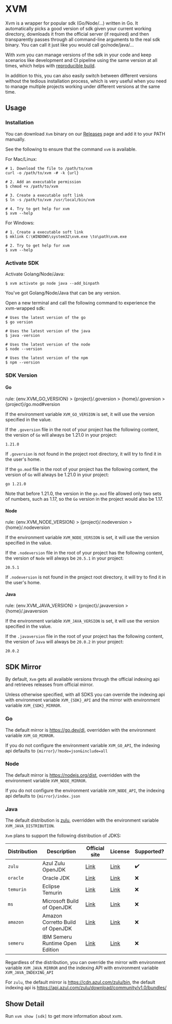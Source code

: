 # XVM

Xvm is a wrapper for popular sdk (Go/Node/...) written in Go. It automatically picks a good version of sdk given your current working directory, downloads it from the official server (if required) and then transparently passes through all command-line arguments to the real sdk binary.  You can call it just like you would call go/node/java/...

With xvm you can manage versions of the sdk in your code and keep scenarios like development and CI pipeline using the same version at all times, which helps with [reproducible build](https://reproducible-builds.org/).



In addition to this, you can also easily switch between different versions without the tedious installation process, which is very useful when you need to manage multiple projects working under different versions at the same time.

## Usage

### Installation

You can download `Xvm` binary on our [Releases](https://github.com/modern-devops/xvm/releases) page and add it to your PATH manually.

See the following to ensure that the command `xvm` is available.

For Mac/Linux:

```shell
# 1. Download the file to /path/to/xvm
curl -o /path/to/xvm -# -k {url}

# 2. Add an executable permission
$ chmod +x /path/to/xvm

# 3. Create a executable soft link
$ ln -s /path/to/xvm /usr/local/bin/xvm

# 4. Try to get help for xvm
$ xvm --help
```

For Windows:

```shell
# 1. Create a executable soft link
$ mklink C:\WINDOWS\system32\xvm.exe \to\path\xvm.exe

# 2. Try to get help for xvm
$ xvm --help
```

### Activate SDK

Activate Golang/Node/Java:

```shell
$ xvm activate go node java --add_binpath
```

You've got Golang/Node/Java that can be any version.

Open a new terminal and call the following command to experience the xvm-wrapped sdk:

```shell
# Uses the latest version of the go
$ go version

# Uses the latest version of the java
$ java -version

# Uses the latest version of the node
$ node --version

# Uses the latest version of the npm
$ npm --version
```

### SDK Version

#### Go

rule: {env.XVM_GO_VERSION} > {project}/.goversion > {home}/.goversion > {project}/go.mod#version

If the environment variable `XVM_GO_VERSION` is set, it will use the version specified in the value.

If the `.goversion` file in the root of your project has the following content, the version of `Go` will always be 1.21.0 in your project:

```text
1.21.0
```

If `.goversion` is not found in the project root directory, it will try to find it in the user's home.

If the `go.mod` file in the root of your project has the following content, the version of `Go` will always be 1.21.0 in your project:

```text
go 1.21.0
```

Note that before 1.21.0, the version in the `go.mod` file allowed only two sets of numbers, such as 1.17, so the `Go` version in the project would also be 1.17.

#### Node

rule: {env.XVM_NODE_VERSION} > {project}/.nodeversion > {home}/.nodeversion

If the environment variable `XVM_NODE_VERSION` is set, it will use the version specified in the value.

If the `.nodeversion` file in the root of your project has the following content, the version of `Node` will always be `20.5.1` in your project:

```text
20.5.1
```

If `.nodeversion` is not found in the project root directory, it will try to find it in the user's home.

#### Java

rule: {env.XVM_JAVA_VERSION} > {project}/.javaversion > {home}/.javaversion

If the environment variable `XVM_JAVA_VERSION` is set, it will use the version specified in the value.

If the `.javaversion` file in the root of your project has the following content, the version of `Java` will always be `20.0.2` in your project:

```text
20.0.2
```

## SDK Mirror

By default, `Xvm` gets all available versions through the official indexing api and retrieves releases from official mirror.

Unless otherwise specified, with all SDKS you can override the indexing api with environment variable `XVM_{SDK}_API` and the mirror with environment variable `XVM_{SDK}_MIRROR`.

### Go

The default mirror is https://go.dev/dl, overridden with the environment variable `XVM_GO_MIRROR`.

If you do not configure the environment variable `XVM_GO_API`, the indexing api defaults to `{mirror}/?mode=json&include=all`

### Node

The default mirror is https://nodejs.org/dist, overridden with the environment variable `XVM_NODE_MIRROR`.

If you do not configure the environment variable `XVM_NODE_API`, the indexing api defaults to `{mirror}/index.json`

### Java

The default distribution is [zulu](https://www.azul.com/downloads/zulu-community/?package=jdk), overridden with the environment variable `XVM_JAVA_DISTRIBUTION`.

`Xvm` plans to support the following distribution of JDKS:

<!-- BEGIN GENERATED RESULTS TABLE -->

| Distribution | Description                      | Official site                                                               | License                                                                           | Supported? |
|--------------|----------------------------------|-----------------------------------------------------------------------------|-----------------------------------------------------------------------------------|------------|
| `zulu`       | Azul Zulu OpenJDK                | [Link](https://www.azul.com/downloads/zulu-community/?package=jdk)          | [Link](https://www.azul.com/products/zulu-and-zulu-enterprise/zulu-terms-of-use/) | ✔️         |
| `oracle`     | Oracle JDK                       | [Link](https://www.oracle.com/java/technologies/downloads/)                 | [Link](https://java.com/freeuselicense)                                           | ❌         |
| `temurin`    | Eclipse Temurin                  | [Link](https://adoptium.net/)                                               | [Link](https://adoptium.net/about.html)                                           | ❌         |
| `ms`         | Microsoft Build of OpenJDK       | [Link](https://www.microsoft.com/openjdk)                                   | [Link](https://docs.microsoft.com/java/openjdk/faq)                               | ❌         |
| `amazon`     | Amazon Corretto Build of OpenJDK | [Link](https://aws.amazon.com/corretto/)                                    | [Link](https://aws.amazon.com/corretto/faqs/)                                     | ❌         |
| `semeru`     | IBM Semeru Runtime Open Edition  | [Link](https://developer.ibm.com/languages/java/semeru-runtimes/downloads/) | [Link](https://openjdk.java.net/legal/gplv2+ce.html)                              | ❌         |


<!-- END GENERATED RESULTS TABLE -->

Regardless of the distribution, you can override the mirror with environment variable `XVM_JAVA_MIRROR` and the indexing API with environment variable `XVM_JAVA_INDEXING_API`

For `zulu`, the default mirror is https://cdn.azul.com/zulu/bin, the default indexing api is https://api.azul.com/zulu/download/community/v1.0/bundles/

## Show Detail

Run `xvm show [sdk]` to get more information about xvm.
